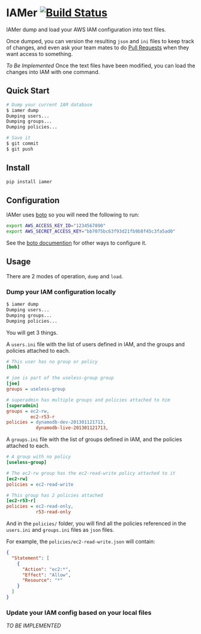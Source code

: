 # IAMer [![Build Status](https://circleci.com/gh/percolate/iamer/tree/master.svg?style=shield&circle-token=8a0b48c518e6d05bcd8116c3e925a2ad2db7d25a)](https://circleci.com/gh/percolate/iamer)

IAMer dump and load your AWS IAM configuration into text files.

Once dumped, you can version the resulting `json` and `ini` files to keep track
of changes, and even ask your team mates to do [Pull Requests](https://help.github.com/articles/using-pull-requests)
when they want access to something.

_To Be Implemented_ Once the text files have been modified, you can load the
changes into IAM with one command.

## Quick Start

```bash
# Dump your current IAM database
$ iamer dump
Dumping users...
Dumping groups...
Dumping policies...

# Save it
$ git commit
$ git push
```

## Install

```bash
pip install iamer
```

## Configuration

IAMer uses [boto](https://github.com/boto/boto) so you will need the
following to run:
```bash
export AWS_ACCESS_KEY_ID="1234567890"
export AWS_SECRET_ACCESS_KEY="bb7075bc63f93d21fb9b8f45c3fa5ad0"
```

See the [boto documention](http://docs.pythonboto.org/en/latest/boto_config_tut.html)
for other ways to configure it.

## Usage

There are 2 modes of operation, `dump` and `load`.

### Dump your IAM configuration locally

```bash
$ iamer dump
Dumping users...
Dumping groups...
Dumping policies...
```

You will get 3 things.

A `users.ini` file with the list of users defined in IAM, and the groups and
policies attached to each.

```ini
# This user has no group or policy
[bob]

# joe is part of the useless-group group
[joe]
groups = useless-group

# superadmin has multiple groups and policies attached to him
[superadmin]
groups = ec2-rw,
         ec2-r53-r
policies = dynamodb-dev-201301121713,
           dynamodb-live-201301121713,
```

A `groups.ini` file with the list of groups defined in IAM, and the policies
attached to each.

```ini
# A group with no policy
[useless-group]

# The ec2-rw group has the ec2-read-write policy attached to it
[ec2-rw]
policies = ec2-read-write

# This group has 2 policies attached
[ec2-r53-r]
policies = ec2-read-only,
           r53-read-only
```

And in the `policies/` folder, you will find all the policies referenced in the
`users.ini` and `groups.ini` files as `json` files.

For example, the `policies/ec2-read-write.json` will contain:
```json
{
  "Statement": [
    {
      "Action": "ec2:*",
      "Effect": "Allow",
      "Resource": "*"
    }
  ]
}
```

### Update your IAM config based on your local files

_TO BE IMPLEMENTED_
